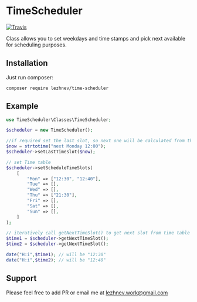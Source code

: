 # TimeScheduler
[![Travis](https://travis-ci.org/lezhnev74/TimeScheduler.svg?branch=master)]()


Class allows you to set weekdays and time stamps and pick next available for scheduling purposes.


## Installation
Just run composer:

```
composer require lezhnev/time-scheduler
```

## Example

```php
use TimeScheduler\Classes\TimeScheduler;

$scheduler = new TimeScheduler();

//if required set the last slot, so next one will be calculated from this time point
$now = strtotime("next Monday 12:00");
$scheduler->setLastTimeslot($now); 

// set Time table
$scheduler->setScheduleTimeSlots(
    [
        "Mon" => ["12:30", "12:40"],
        "Tue" => [],
        "Wed" => [],
        "Thu" => ["21:30"],
        "Fri" => [],
        "Sat" => [],
        "Sun" => [],
    ]
);

// iteratively call getNextTimeSlot() to get next slot from time table
$time1 = $scheduler->getNextTimeSlot(); 
$time2 = $scheduler->getNextTimeSlot();

date("H:i",$time1); // will be "12:30"
date("H:i",$time2); // will be "12:40"


```


## Support

Please feel free to add PR or email me at lezhnev.work@gmail.com
